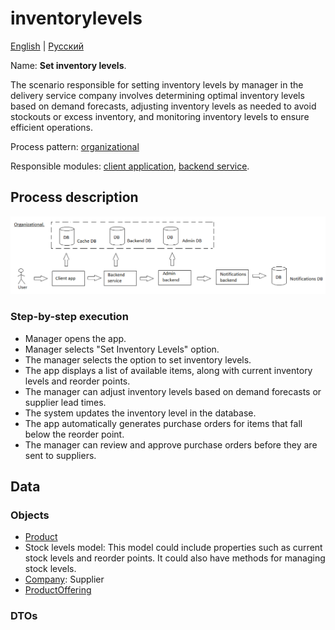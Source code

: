 # inventorylevels

[English](inventorylevels.md) | [Русский](inventorylevels.ru.md)

Name: **Set inventory levels**.

The scenario responsible for setting inventory levels by manager in the delivery service company involves determining optimal inventory levels based on demand forecasts, adjusting inventory levels as needed to avoid stockouts or excess inventory, and monitoring inventory levels to ensure efficient operations.

Process pattern: [organizational](../../processpatterns/organizational.md)

Responsible modules: [client application](../../frontend/managerclient.md), [backend service](../../backend/managerbackend.md).

## Process description

![organizational_overall](../../img/organizational_overall.png)

### Step-by-step execution

- Manager opens the app.
- Manager selects "Set Inventory Levels" option.
- The manager selects the option to set inventory levels.
- The app displays a list of available items, along with current inventory levels and reorder points.
- The manager can adjust inventory levels based on demand forecasts or supplier lead times.
- The system updates the inventory level in the database.
- The app automatically generates purchase orders for items that fall below the reorder point.
- The manager can review and approve purchase orders before they are sent to suppliers.

## Data 

### Objects 

- [Product](https://github.com/alexeysp11/workflow-lib/blob/main/src/Models/Business/Products/Product.cs)
- Stock levels model: This model could include properties such as current stock levels and reorder points. It could also have methods for managing stock levels.
- [Company](https://github.com/alexeysp11/workflow-lib/blob/main/src/Models/Business/Customers/Company.cs): Supplier
- [ProductOffering](https://github.com/alexeysp11/workflow-lib/blob/main/src/Models/Business/Products/ProductOffering.cs)

### DTOs
